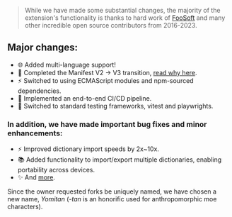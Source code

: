 > While we have made some substantial changes, the majority of the extension's functionality is thanks to hard work of [FooSoft](https://foosoft.net/) and many other incredible open source contributors from 2016-2023.

## Major changes:

- 🌐 Added multi-language support!
- 💪 Completed the Manifest V2 → V3 transition, [read why here](https://developer.chrome.com/blog/resuming-the-transition-to-mv3/).
- ⚡ Switched to using ECMAScript modules and npm-sourced dependencies.
- 🔧 Implemented an end-to-end CI/CD pipeline.
- 🧪 Switched to standard testing frameworks, vitest and playwrights.

### In addition, we have made important bug fixes and minor enhancements:

- ⚡ Improved dictionary import speeds by 2x~10x.
- 📚 Added functionality to import/export multiple dictionaries, enabling portability across devices.
- ✨ And [more](https://github.com/themoeway/yomitan/pulls?q=is%3Apr+is%3Amerged+-label%3Aarea%2Fdependencies+-label%3Akind%2Fmeta).

Since the owner requested forks be uniquely named, we have chosen a new name, _Yomitan_ (_-tan_ is an honorific used for anthropomorphic moe characters).
